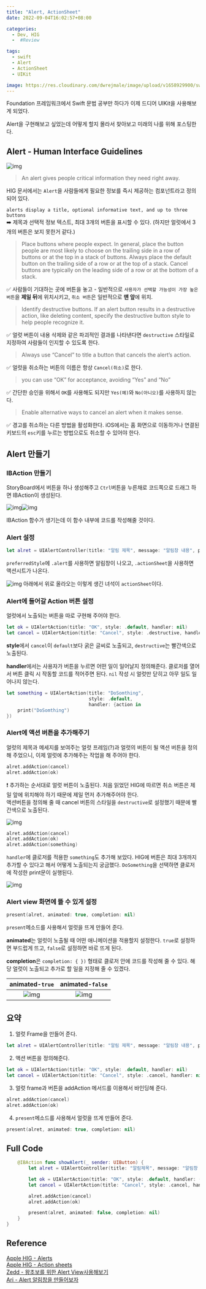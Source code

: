 ```yaml
---
title: "Alert, ActionSheet"
date: 2022-09-04T16:02:57+08:00

categories:
  - Dev, HIG
  -  #Review

tags:
  - swift
  - Alert
  - ActionSheet
  - UIKit

image: https://res.cloudinary.com/dwrejmale/image/upload/v1658929900/swift_dpaoqx.png #the-creative-exchange-d2zvqp3fpro-unsplash.jpg
---
```


Foundation 프레임워크에서 Swift 문법 공부만 하다가 이제 드디어 UIKit을 사용해보게 되었다.

Alert을 구현해보고 싶었는데 어떻게 할지 몰라서 찾아보고 미래의 나를 위해 포스팅한다.

## Alert - Human Interface Guidelines

![img](post/swift/220904-1.png)

> An alert gives people critical information they need right away.

HIG 문서에서는 `Alert`을 사람들에게 필요한 정보를 즉시 제공하는 컴포넌트라고 정의되어 있다.

`alerts display a title, optional informative text, and up to three buttons`  
➡️ 제목과 선택적 정보 텍스트, 최대 3개의 버튼을 표시할 수 있다. (하지만 얼럿에서 3개의 버튼은 보지 못한거 같다.)

> Place buttons where people expect. In general, place the button people are most likely to choose on the trailing side in a row of buttons or at the top in a stack of buttons. Always place the default button on the trailing side of a row or at the top of a stack. Cancel buttons are typically on the leading side of a row or at the bottom of a stack.

✅ 사람들이 기대하는 곳에 버튼을 놓고 - 일반적으로 `사용자가 선택할 가능성이 가장 높은 버튼`을 **제일 뒤**에 위치시키고, `취소 버튼`은 일반적으로 **맨 앞**에 위치.

> Identify destructive buttons. If an alert button results in a destructive action, like deleting content, specify the destructive button style to help people recognize it.

✅ 얼럿 버튼이 내용 삭제와 같은 파괴적인 결과를 나타낸다면 `destructive` 스타일로 지정하여 사람들이 인지할 수 있도록 한다.

> Always use “Cancel” to title a button that cancels the alert’s action.

✅ 얼럿을 취소하는 버튼의 이름은 항상 `Cancel(취소)`로 한다.

> you can use “OK” for acceptance, avoiding “Yes” and “No”

✅ 간단한 승인을 위해서 `OK`를 사용해도 되지만 `Yes(예)`와 `No(아니오)`를 사용하지 않는다.

> Enable alternative ways to cancel an alert when it makes sense.

✅ 경고를 취소하는 다른 방법을 활성화한다. iOS에서는 홈 화면으로 이동하거나 연결된 키보드의 `esc`키를 누르는 방법으로도 취소할 수 있어야 한다.

## Alert 만들기

### IBAction 만들기

StoryBoard에서 버튼을 하나 생성해주고 `Ctrl`버튼을 누른채로 코드쪽으로 드래그 하면 IBAction이 생성된다.

![img](post/swift/220904-2.gif)![img](post/swift/220904-3.png)

IBAction 함수가 생기는데 이 함수 내부에 코드를 작성해줄 것이다.

### Alert 설정

```swift
let alret = UIAlertController(title: "알림 제목", message: "알림창 내용", preferredStyle: .alert)
```

`preferredStyle`에 `.alert`를 사용하면 알림창이 나오고, `.actionSheet`을 사용하면 액션시트가 나온다.

![img](post/swift/220904-4.png)
아래에서 위로 올라오는 이렇게 생긴 녀석이 `actionSheet`이다.

### Alert에 들어갈 Action 버튼 설정

얼럿에서 노출되는 버튼을 따로 구현해 주어야 한다.

```swift
let ok = UIAlertAction(title: "OK", style: .default, handler: nil)
let cancel = UIAlertAction(title: "Cancel", style: .destructive, handler: nil)
```

**style**에서 `cancel`이 `default`보다 굵은 글씨로 노출되고, `destructive`는 빨간색으로 노출된다.

**handler**에서는 사용자가 버튼을 누르면 어떤 일이 일어날지 정의해준다. 클로저를 열어서 버튼 클릭 시 작동할 코드를 적어주면 된다. `nil` 작성 시 얼럿만 닫히고 아무 일도 일어나지 않는다.

```swift
let something = UIAlertAction(title: "DoSomthing",
                              style: .default,
                              handler: {action in
    print("DoSomthing")
})
```

### Alert에 액션 버튼을 추가해주기

얼럿의 제목과 메세지를 보여주는 얼럿 프레임(?)과 얼럿의 버튼이 될 액션 버튼을 정의해 주었으니, 이제 얼럿에 추가해주는 작업을 해 주어야 한다.

```swift
alret.addAction(cancel)
alret.addAction(ok)
```

❗️ 추가하는 순서대로 얼럿 버튼이 노출된다. 처음 읽었던 HIG에 따르면 취소 버튼은 제일 앞에 위치해야 하기 때문에 제일 먼저 추가해주어야 한다.  
액션버튼을 정의해 줄 때 cancel 버튼의 스타일을 `destructive`로 설정했기 때문에 빨간색으로 노출된다.

![img](post/swift/220904-5.png)

```swift
alret.addAction(cancel)
alret.addAction(ok)
alret.addAction(something)
```

`handler`에 클로저를 적용한 `something`도 추가해 보았다. HIG에 버튼은 최대 3개까지 추가할 수 있다고 해서 어떻게 노출되는지 궁금했다. `DoSomething`을 선택하면 클로저에 작성한 print문이 실행된다.

![img](post/swift/220904-6.png)

### Alert view 화면에 뜰 수 있게 설정

```swift
present(alret, animated: true, completion: nil)
```

`present`메소드를 사용해서 얼럿을 뜨게 만들어 준다.

**animated**는 얼럿이 노출될 때 어떤 애니메이션을 적용할지 설정한다.
`true`로 설정하면 부드럽게 뜨고, `false`로 설정하면 바로 뜨게 된다.

**completion**은 `completion: { })` 형태로 클로저 안에 코드를 작성해 줄 수 있다.
해당 얼럿이 노출되고 추가로 할 일을 지정해 줄 수 있겠다.

|         animated-`true`         |        animated-`false`         |
| :-----------------------------: | :-----------------------------: |
| ![img](post/swift/220904-7.gif) | ![img](post/swift/220904-8.gif) |

## 요약

1. 얼럿 Frame을 만들어 준다.

```swift
let alret = UIAlertController(title: "알림 제목", message: "알림창 내용", preferredStyle: .alert)​
```

2. 액션 버튼을 정의해준다.

```swift
let ok = UIAlertAction(title: "OK", style: .default, handler: nil)
let cancel = UIAlertAction(title: "Cancel", style: .cancel, handler: nil)
```

3. 얼럿 frame과 버튼을 addAction 메서드를 이용해서 바인딩해 준다.

```swift
alret.addAction(cancel)
alret.addAction(ok)
```

4. `present`메소드를 사용해서 얼럿을 뜨게 만들어 준다.

```swift
present(alret, animated: true, completion: nil)
```

## Full Code

```swift
    @IBAction func showAlert(_ sender: UIButton) {
        let alret = UIAlertController(title: "알림제목", message: "알림창 내용", preferredStyle: .alert)

        let ok = UIAlertAction(title: "OK", style: .default, handler: (nil))
        let cancel = UIAlertAction(title: "Cancel", style: .cancel, handler: nil)

        alret.addAction(cancel)
        alret.addAction(ok)

        present(alret, animated: false, completion: nil)
    }
}
```

## Reference

[Apple HIG - Alerts](https://developer.apple.com/design/human-interface-guidelines/components/presentation/alerts/)  
[Apple HIG - Action sheets](https://developer.apple.com/design/human-interface-guidelines/components/presentation/action-sheets)  
[Zedd - 왕초보를 위한 Alert View사용해보기](https://zeddios.tistory.com/111?category=682195)  
[Ari - Alert 알림창을 만들어보자](https://leeari95.tistory.com/53)
